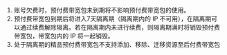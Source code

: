 ﻿1. 账号欠费时，预付费带宽包未到期将不影响预付费带宽包的使用。
2. 预付费带宽包到期后将进入7天隔离期（隔离期内的 IP 不可用），在隔离期可以通过续费解除隔离。若在隔离期内未进行续费，则隔离期满时将销毁预付费带宽包，带宽包内的 IP 将一起销毁。
3. 处于隔离期的精品预付费带宽包不支持添加、移除、迁移资源至后付费带宽包